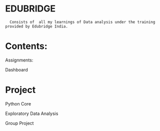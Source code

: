 # EDUBRIDGE

      Consists of  all my learnings of Data analysis under the training provided by Edubridge India.

# Contents:

   Assignments:

   Dashboard
   
# Project
   
   Python Core
   
   Exploratory Data Analysis
   
   Group Project
   
   

     

